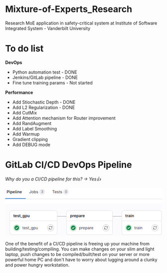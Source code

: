 # Mixture-of-Experts_Research
Research MoE application in safety-critical system at Institute of Software Integrated System - Vanderbilt University

# To do list
 **DevOps**
- Python automation test - DONE
- Jenkins/GitLab pipeline - DONE
- Fine tune training params - Not started

 **Performance**
- Add Stiochastic Depth - DONE
- Add L2 Regularization - DONE
- Add CutMix
- Add Attention mechanism for Router improvement
- Add RandAugment
- Add Label Smoothing 
- Add Warmup
- Gradient clipping
- Add DEBUG mode

# GitLab CI/CD DevOps Pipeline
*Why do you a CI/CD pipeline for this? -> Yes👍*

![alt text](utils/images/image.png)

One of the benefit of a CI/CD pipeline is freeing up your machine from building/testing/compiling. You can make changes on your slim and light laptop, push changes to be compiled/built/test on your server or more powerful home PC and don't have to worry about lugging around a clunky and power hungry workstation.
